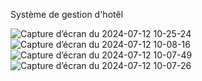 Système de gestion d'hotêl


![Capture d’écran du 2024-07-12 10-25-24](https://github.com/user-attachments/assets/3c98c868-0c16-4cbf-8219-02a3b902f99e)
![Capture d’écran du 2024-07-12 10-08-16](https://github.com/user-attachments/assets/d0798d03-b02f-47b0-9172-322c953ad369)
![Capture d’écran du 2024-07-12 10-07-49](https://github.com/user-attachments/assets/d0c8e189-966f-496b-b5d5-0ba6684b83e5)
![Capture d’écran du 2024-07-12 10-07-26](https://github.com/user-attachments/assets/efd4dfac-dbff-4968-b827-dfb58aa684fd)
